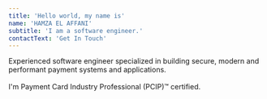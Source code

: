 ```yaml
---
title: 'Hello world, my name is'
name: 'HAMZA EL AFFANI'
subtitle: 'I am a software engineer.'
contactText: 'Get In Touch'
---
```


Experienced software engineer specialized in building secure, modern and performant payment systems and applications.
<br/><br/>
I'm Payment Card Industry Professional (PCIP)™ certified.
